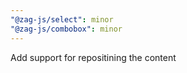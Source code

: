 ```yaml
---
"@zag-js/select": minor
"@zag-js/combobox": minor
---
```


Add support for repositining the content
